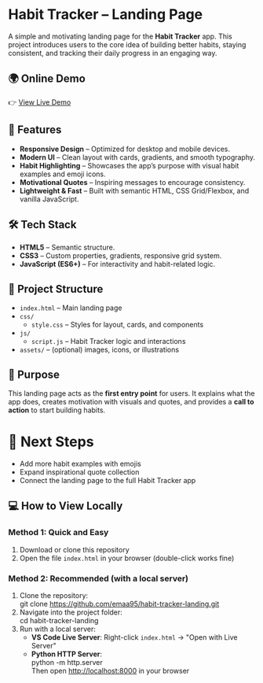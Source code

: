 # Habit Tracker – Landing Page

A simple and motivating landing page for the **Habit Tracker** app. This project introduces users to the core idea of building better habits, staying consistent, and tracking their daily progress in an engaging way.

## 🌍 Online Demo
👉 [View Live Demo](https://habit-tracker-landing.onrender.com)


## 🚀 Features
- **Responsive Design** – Optimized for desktop and mobile devices.
- **Modern UI** – Clean layout with cards, gradients, and smooth typography.
- **Habit Highlighting** – Showcases the app’s purpose with visual habit examples and emoji icons.
- **Motivational Quotes** – Inspiring messages to encourage consistency.
- **Lightweight & Fast** – Built with semantic HTML, CSS Grid/Flexbox, and vanilla JavaScript.

## 🛠️ Tech Stack
- **HTML5** – Semantic structure.
- **CSS3** – Custom properties, gradients, responsive grid system.
- **JavaScript (ES6+)** – For interactivity and habit-related logic.

## 📂 Project Structure
- `index.html` – Main landing page
- `css/`
  - `style.css` – Styles for layout, cards, and components
- `js/`
  - `script.js` – Habit Tracker logic and interactions
- `assets/` – (optional) images, icons, or illustrations

## 🎯 Purpose
This landing page acts as the **first entry point** for users. It explains what the app does, creates motivation with visuals and quotes, and provides a **call to action** to start building habits.

# 🌱 Next Steps
- Add more habit examples with emojis
- Expand inspirational quote collection
- Connect the landing page to the full Habit Tracker app

## 💻 How to View Locally

### Method 1: Quick and Easy
1. Download or clone this repository
2. Open the file `index.html` in your browser (double-click works fine)

### Method 2: Recommended (with a local server)
1. Clone the repository:  
   git clone https://github.com/emaa95/habit-tracker-landing.git
2. Navigate into the project folder:  
   cd habit-tracker-landing
3. Run with a local server:
   - **VS Code Live Server**: Right-click `index.html` → "Open with Live Server"
   - **Python HTTP Server**:  
     python -m http.server  
     Then open [http://localhost:8000](http://localhost:8000) in your browser




